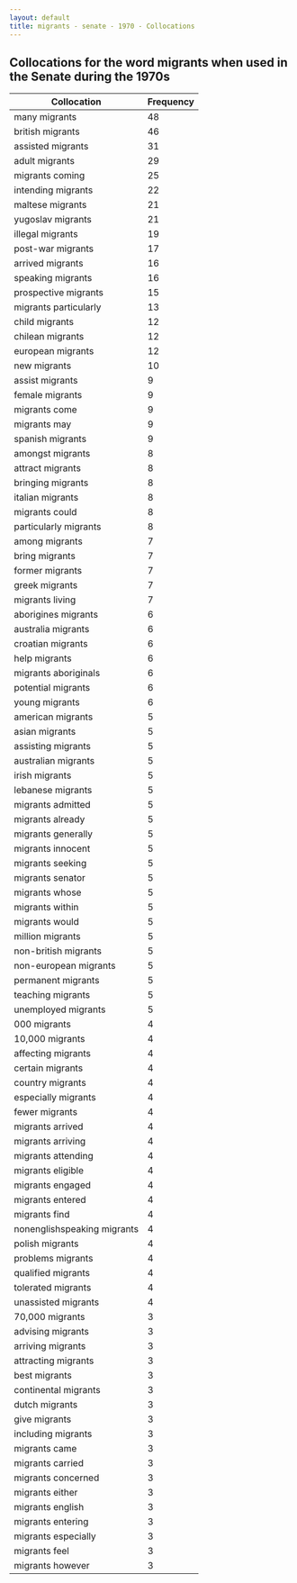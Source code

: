 ```yaml
---
layout: default
title: migrants - senate - 1970 - Collocations
---
```

## Collocations for the word **migrants** when used in the Senate during the 1970s

| Collocation | Frequency |
|--------------|----------------|
|many migrants|48|
|british migrants|46|
|assisted migrants|31|
|adult migrants|29|
|migrants coming|25|
|intending migrants|22|
|maltese migrants|21|
|yugoslav migrants|21|
|illegal migrants|19|
|post-war migrants|17|
|arrived migrants|16|
|speaking migrants|16|
|prospective migrants|15|
|migrants particularly|13|
|child migrants|12|
|chilean migrants|12|
|european migrants|12|
|new migrants|10|
|assist migrants|9|
|female migrants|9|
|migrants come|9|
|migrants may|9|
|spanish migrants|9|
|amongst migrants|8|
|attract migrants|8|
|bringing migrants|8|
|italian migrants|8|
|migrants could|8|
|particularly migrants|8|
|among migrants|7|
|bring migrants|7|
|former migrants|7|
|greek migrants|7|
|migrants living|7|
|aborigines migrants|6|
|australia migrants|6|
|croatian migrants|6|
|help migrants|6|
|migrants aboriginals|6|
|potential migrants|6|
|young migrants|6|
|american migrants|5|
|asian migrants|5|
|assisting migrants|5|
|australian migrants|5|
|irish migrants|5|
|lebanese migrants|5|
|migrants admitted|5|
|migrants already|5|
|migrants generally|5|
|migrants innocent|5|
|migrants seeking|5|
|migrants senator|5|
|migrants whose|5|
|migrants within|5|
|migrants would|5|
|million migrants|5|
|non-british migrants|5|
|non-european migrants|5|
|permanent migrants|5|
|teaching migrants|5|
|unemployed migrants|5|
|000 migrants|4|
|10,000 migrants|4|
|affecting migrants|4|
|certain migrants|4|
|country migrants|4|
|especially migrants|4|
|fewer migrants|4|
|migrants arrived|4|
|migrants arriving|4|
|migrants attending|4|
|migrants eligible|4|
|migrants engaged|4|
|migrants entered|4|
|migrants find|4|
|nonenglishspeaking migrants|4|
|polish migrants|4|
|problems migrants|4|
|qualified migrants|4|
|tolerated migrants|4|
|unassisted migrants|4|
|70,000 migrants|3|
|advising migrants|3|
|arriving migrants|3|
|attracting migrants|3|
|best migrants|3|
|continental migrants|3|
|dutch migrants|3|
|give migrants|3|
|including migrants|3|
|migrants came|3|
|migrants carried|3|
|migrants concerned|3|
|migrants either|3|
|migrants english|3|
|migrants entering|3|
|migrants especially|3|
|migrants feel|3|
|migrants however|3|
